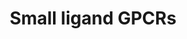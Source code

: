 ---
annotations:
- type: Pathway Ontology
  value: G protein mediated signaling pathway
authors:
- Nsalomonis
- MaintBot
- AlexanderPico
- Khanspers
- Egonw
- Eweitz
description: 'G protein–coupled receptors (GPCRs) which are also known as seven-(pass)-transmembrane
  domain receptors, 7TM receptors, heptahelical receptors, serpentine receptor, and
  G protein–linked receptors (GPLR), constitute a large protein family of receptors
  that detect molecules outside the cell and activate internal signal transduction
  pathways and, ultimately, cellular responses. Coupling with G proteins, they are
  called seven-transmembrane receptors because they pass through the cell membrane
  seven times. Source: [https://en.wikipedia.org/wiki/G_protein–coupled_receptor Wikipedia]  These
  small ligand receptors are part of the Rhodopsin-like family of GPCRs. Source: [https://en.wikipedia.org/wiki/Rhodopsin-like_receptors
  Wikipedia]'
last-edited: 2021-05-24
organisms:
- Homo sapiens
redirect_from:
- /index.php/Pathway:WP247
- /instance/WP247
schema-jsonld:
- '@context': https://schema.org/
  '@id': https://wikipathways.github.io/pathways/WP247.html
  '@type': Dataset
  creator:
    '@type': Organization
    name: WikiPathways
  description: 'G protein–coupled receptors (GPCRs) which are also known as seven-(pass)-transmembrane
    domain receptors, 7TM receptors, heptahelical receptors, serpentine receptor,
    and G protein–linked receptors (GPLR), constitute a large protein family of receptors
    that detect molecules outside the cell and activate internal signal transduction
    pathways and, ultimately, cellular responses. Coupling with G proteins, they are
    called seven-transmembrane receptors because they pass through the cell membrane
    seven times. Source: [https://en.wikipedia.org/wiki/G_protein–coupled_receptor
    Wikipedia]  These small ligand receptors are part of the Rhodopsin-like family
    of GPCRs. Source: [https://en.wikipedia.org/wiki/Rhodopsin-like_receptors Wikipedia]'
  keywords:
  - EDG1
  - MTNR1B
  - Gi Pathway
  - Prostanoids
  - PTGER3
  - EDG2
  - Lysophosphatidic
  - EDG3
  - Melatonin
  - PTGER1
  - PTGFR
  - EDG5
  - PTAFR
  - PTGER4
  - GPR50
  - Acid
  - MTNR1A
  - CNR2
  - Gq/G11 Pathway
  - PTGER2
  - TBXA2R
  - PTGDR
  - CNR1
  - EDG6
  - Cannabinoid
  - PTGIR
  license: CC0
  name: Small ligand GPCRs
seo: CreativeWork
title: Small ligand GPCRs
wpid: WP247
---